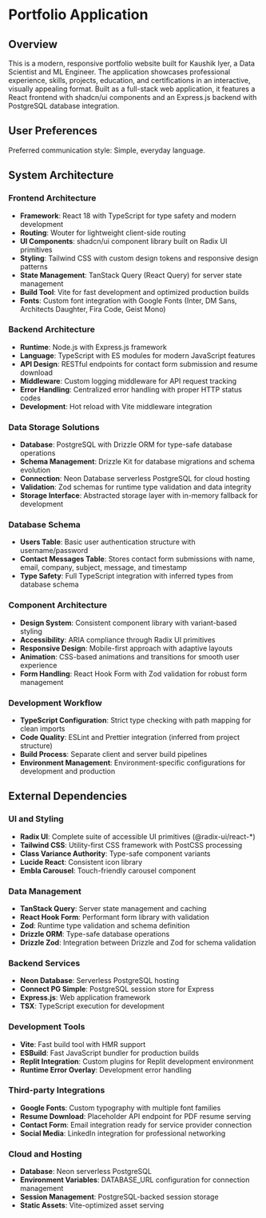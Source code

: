 # Portfolio Application

## Overview

This is a modern, responsive portfolio website built for Kaushik Iyer, a Data Scientist and ML Engineer. The application showcases professional experience, skills, projects, education, and certifications in an interactive, visually appealing format. Built as a full-stack web application, it features a React frontend with shadcn/ui components and an Express.js backend with PostgreSQL database integration.

## User Preferences

Preferred communication style: Simple, everyday language.

## System Architecture

### Frontend Architecture
- **Framework**: React 18 with TypeScript for type safety and modern development
- **Routing**: Wouter for lightweight client-side routing
- **UI Components**: shadcn/ui component library built on Radix UI primitives
- **Styling**: Tailwind CSS with custom design tokens and responsive design patterns
- **State Management**: TanStack Query (React Query) for server state management
- **Build Tool**: Vite for fast development and optimized production builds
- **Fonts**: Custom font integration with Google Fonts (Inter, DM Sans, Architects Daughter, Fira Code, Geist Mono)

### Backend Architecture
- **Runtime**: Node.js with Express.js framework
- **Language**: TypeScript with ES modules for modern JavaScript features
- **API Design**: RESTful endpoints for contact form submission and resume download
- **Middleware**: Custom logging middleware for API request tracking
- **Error Handling**: Centralized error handling with proper HTTP status codes
- **Development**: Hot reload with Vite middleware integration

### Data Storage Solutions
- **Database**: PostgreSQL with Drizzle ORM for type-safe database operations
- **Schema Management**: Drizzle Kit for database migrations and schema evolution
- **Connection**: Neon Database serverless PostgreSQL for cloud hosting
- **Validation**: Zod schemas for runtime type validation and data integrity
- **Storage Interface**: Abstracted storage layer with in-memory fallback for development

### Database Schema
- **Users Table**: Basic user authentication structure with username/password
- **Contact Messages Table**: Stores contact form submissions with name, email, company, subject, message, and timestamp
- **Type Safety**: Full TypeScript integration with inferred types from database schema

### Component Architecture
- **Design System**: Consistent component library with variant-based styling
- **Accessibility**: ARIA compliance through Radix UI primitives
- **Responsive Design**: Mobile-first approach with adaptive layouts
- **Animation**: CSS-based animations and transitions for smooth user experience
- **Form Handling**: React Hook Form with Zod validation for robust form management

### Development Workflow
- **TypeScript Configuration**: Strict type checking with path mapping for clean imports
- **Code Quality**: ESLint and Prettier integration (inferred from project structure)
- **Build Process**: Separate client and server build pipelines
- **Environment Management**: Environment-specific configurations for development and production

## External Dependencies

### UI and Styling
- **Radix UI**: Complete suite of accessible UI primitives (@radix-ui/react-*)
- **Tailwind CSS**: Utility-first CSS framework with PostCSS processing
- **Class Variance Authority**: Type-safe component variants
- **Lucide React**: Consistent icon library
- **Embla Carousel**: Touch-friendly carousel component

### Data Management
- **TanStack Query**: Server state management and caching
- **React Hook Form**: Performant form library with validation
- **Zod**: Runtime type validation and schema definition
- **Drizzle ORM**: Type-safe database operations
- **Drizzle Zod**: Integration between Drizzle and Zod for schema validation

### Backend Services
- **Neon Database**: Serverless PostgreSQL hosting
- **Connect PG Simple**: PostgreSQL session store for Express
- **Express.js**: Web application framework
- **TSX**: TypeScript execution for development

### Development Tools
- **Vite**: Fast build tool with HMR support
- **ESBuild**: Fast JavaScript bundler for production builds
- **Replit Integration**: Custom plugins for Replit development environment
- **Runtime Error Overlay**: Development error handling

### Third-party Integrations
- **Google Fonts**: Custom typography with multiple font families
- **Resume Download**: Placeholder API endpoint for PDF resume serving
- **Contact Form**: Email integration ready for service provider connection
- **Social Media**: LinkedIn integration for professional networking

### Cloud and Hosting
- **Database**: Neon serverless PostgreSQL
- **Environment Variables**: DATABASE_URL configuration for connection management
- **Session Management**: PostgreSQL-backed session storage
- **Static Assets**: Vite-optimized asset serving